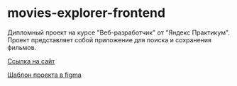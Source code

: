 # movies-explorer-frontend

Дипломный проект на курсе "Веб-разработчик" от "Яндекс Практикум".
Проект представляет собой приложение для поиска и сохранения фильмов.

[Ссылка на сайт](https://movies-exp.nomoredomains.club)

[Шаблон проекта в figma](https://disk.yandex.ru/d/Ib_CGdkdeBnzLA)
